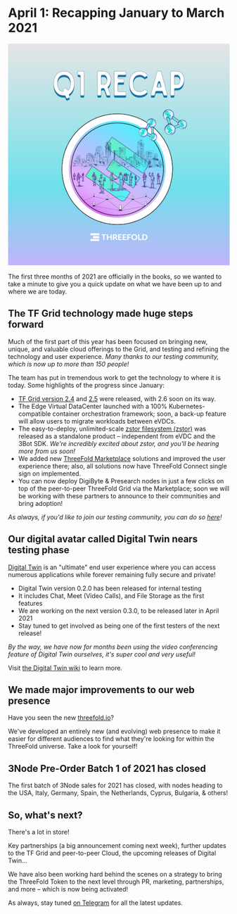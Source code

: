 # April 1: Recapping January to March 2021

![](img/q12021recap.jpg)

The first three months of 2021 are officially in the books, so we wanted to take a minute to give you a quick update on what we have been up to and where we are today.

## The TF Grid technology made huge steps forward

Much of the first part of this year has been focused on bringing new, unique, and valuable cloud offerings to the Grid, and testing and refining the technology and user experience. *Many thanks to our testing community, which is now up to more than 150 people!*

The team has put in tremendous work to get the technology to where it is today. Some highlights of the progress since January:

- [TF Grid version 2.4](release_notes_2_4_0) and [2.5](release_notes_2_5_0) were released, with 2.6 soon on its way.
- The Edge Virtual DataCenter launched with a 100% Kubernetes-compatible container orchestration framework; soon, a back-up feature will allow users to migrate workloads between eVDCs.
- The easy-to-deploy, unlimited-scale [zstor filesystem (zstor)](threefold_filesystem) was released as a standalone product – independent from eVDC and the 3Bot SDK. *We're incredibly excited about zstor, and you'll be hearing more from us soon!*
- We added new [ThreeFold Marketplace](evdc_marketplace) solutions and improved the user experience there; also, all solutions now have ThreeFold Connect single sign on implemented.
- You can now deploy DigiByte & Presearch nodes in just a few clicks on top of the peer-to-peer ThreeFold Grid via the Marketplace; soon we will be working with these partners to announce to their communities and bring adoption!

*As always, if you'd like to join our testing community, you can do so [here](https://bit.ly/tftesting)!*

## Our digital avatar called Digital Twin nears testing phase

[Digital Twin](https://mydigitaltwin.io) is an "ultimate" end user experience where you can access numerous applications while forever remaining fully secure and private!

- Digital Twin version 0.2.0 has been released for internal testing
- It includes Chat, Meet (Video Calls), and File Storage as the first features
- We are working on the next version 0.3.0, to be released later in April 2021
- Stay tuned to get involved as being one of the first testers of the next release!

*By the way, we have now for months been using the video conferencing feature of Digital Twin ourselves, it's super cool and very useful!*

Visit [the Digital Twin wiki](digitalself:twin_home) to learn more.

## We made major improvements to our web presence

Have you seen the new [threefold.io](https://threefold.io)?

We've developed an entirely new (and evolving) web presence to make it easier for different audiences to find what they're looking for within the ThreeFold universe. Take a look for yourself!

## 3Node Pre-Order Batch 1 of 2021 has closed

The first batch of 3Node sales for 2021 has closed, with nodes heading to the USA, Italy, Germany, Spain, the Netherlands, Cyprus, Bulgaria, & others!

## So, what's next?

There's a lot in store!

Key partnerships (a big announcement coming next week), further updates to the TF Grid and peer-to-peer Cloud, the upcoming releases of Digital Twin...

We have also been working hard behind the scenes on a strategy to bring the ThreeFold Token to the next level through PR, marketing, partnerships, and more – which is now being activated!

As always, stay tuned [on Telegram](https://t.me/threefoldnews) for all the latest updates.